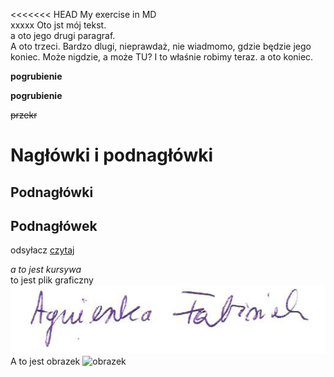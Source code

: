 <<<<<<< HEAD
My exercise in MD  
xxxxx
Oto jst mój tekst.   
a oto jego drugi paragraf.  
A oto trzeci. Bardzo dlugi, nieprawdaż, nie wiadmomo, gdzie będzie jego koniec. Może nigdzie, a może TU?  I to właśnie robimy teraz. a oto koniec.   

**pogrubienie**  

__pogrubienie__  

~~przekr~~

# Nagłówki i podnagłówki
## Podnagłówki
## Podnagłówek
odsyłacz
[czytaj](https://www.innymislowy.pl)

_a to jest kursywa_  
to jest plik graficzny
![dodatkowe info](Obraz1.png)  
A to jest obrazek
![obrazek](https://picsum.photos/id/237/200/300 "love")  


  



<!-- Example of title -->

<!-- Here comes the table of content -->
<!-- Example of paragraph of text with line break -->

<!-- Example of another paragraph -->

<!-- Example of bold -->

<!-- Example of italic  -->

<!-- Example of headers -->

<!-- Example of external link -->

<!-- Example of link to another file -->

<!-- Example of an image -->

<!-- Example of an image with hover text -->

<!-- Example of equation or inline code -->

<!-- Example of a block of code -->

<!-- Example of code highlighting -->

<!-- Example of quote -->

<!-- Example of bullet list -->

<!-- Example of numbered list -->

<!-- Example of table -->

<!-- Example of paragraph of text with line break -->

<!-- Example of another paragraph -->

<!-- Example of bold -->

<!-- Example of italic  -->

<!-- Example of headers -->

<!-- Example of external link -->

<!-- Example of link to another file -->

<!-- Example of an image -->

<!-- Example of an image with hover text -->

<!-- Example of equation or inline code -->

<!-- Example of a block of code -->

<!-- Example of code highlighting -->

<!-- Example of quote -->

<!-- Example of bullet list -->

<!-- Example of numbered list -->

<!-- Example of table -->

>>>>>>> 
<!-- Paragraph after table -->
  
